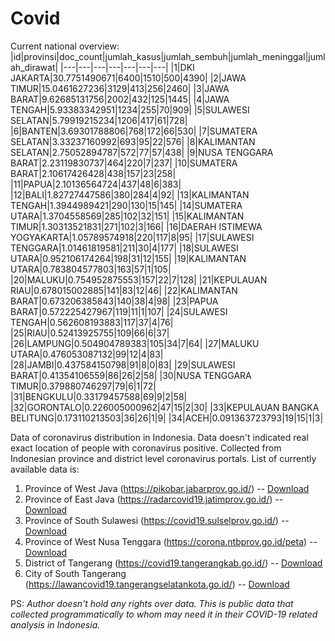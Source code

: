 # Covid
Current national overview:
|id|provinsi|doc_count|jumlah_kasus|jumlah_sembuh|jumlah_meninggal|jumlah_dirawat|
|---|---|---|---|---|---|---|
|1|DKI JAKARTA|30.7751490671|6400|1510|500|4390|
|2|JAWA TIMUR|15.0461627236|3129|413|256|2460|
|3|JAWA BARAT|9.62685131756|2002|432|125|1445|
|4|JAWA TENGAH|5.93383342951|1234|255|70|909|
|5|SULAWESI SELATAN|5.79919215234|1206|417|61|728|
|6|BANTEN|3.69301788806|768|172|66|530|
|7|SUMATERA SELATAN|3.33237160992|693|95|22|576|
|8|KALIMANTAN SELATAN|2.75052894787|572|77|57|438|
|9|NUSA TENGGARA BARAT|2.23119830737|464|220|7|237|
|10|SUMATERA BARAT|2.10617426428|438|157|23|258|
|11|PAPUA|2.10136564724|437|48|6|383|
|12|BALI|1.82727447586|380|284|4|92|
|13|KALIMANTAN TENGAH|1.3944989421|290|130|15|145|
|14|SUMATERA UTARA|1.3704558569|285|102|32|151|
|15|KALIMANTAN TIMUR|1.30313521831|271|102|3|166|
|16|DAERAH ISTIMEWA YOGYAKARTA|1.05789574918|220|117|8|95|
|17|SULAWESI TENGGARA|1.01461819581|211|30|4|177|
|18|SULAWESI UTARA|0.952106174264|198|31|12|155|
|19|KALIMANTAN UTARA|0.783804577803|163|57|1|105|
|20|MALUKU|0.754952875553|157|22|7|128|
|21|KEPULAUAN RIAU|0.678015002885|141|83|12|46|
|22|KALIMANTAN BARAT|0.673206385843|140|38|4|98|
|23|PAPUA BARAT|0.572225427967|119|11|1|107|
|24|SULAWESI TENGAH|0.562608193883|117|37|4|76|
|25|RIAU|0.52413925755|109|66|6|37|
|26|LAMPUNG|0.504904789383|105|34|7|64|
|27|MALUKU UTARA|0.476053087132|99|12|4|83|
|28|JAMBI|0.437584150798|91|8|0|83|
|29|SULAWESI BARAT|0.41354106559|86|26|2|58|
|30|NUSA TENGGARA TIMUR|0.379880746297|79|6|1|72|
|31|BENGKULU|0.33179457588|69|9|2|58|
|32|GORONTALO|0.226005000962|47|15|2|30|
|33|KEPULAUAN BANGKA BELITUNG|0.173110213503|36|26|1|9|
|34|ACEH|0.091363723793|19|15|1|3|

Data of coronavirus distribution in Indonesia. Data doesn't indicated real exact location of people with coronavirus positive. Collected from Indonesian province and district level coronavirus portals. List of currently available data is:
1. Province of West Java (https://pikobar.jabarprov.go.id/) -- [Download](https://www.dropbox.com/s/alg0zp60fylq6cn/covid_jabar.csv?dl=0)
2. Province of East Java (https://radarcovid19.jatimprov.go.id/) -- [Download](https://www.dropbox.com/sh/e7vtgcnl4ckbvr4/AADo9UMRDZvrhHn66qTHZOvNa?dl=0)
3. Province of South Sulawesi (https://covid19.sulselprov.go.id/) -- [Download](https://www.dropbox.com/s/z5ek23lwcztj7z7/covid_sulsel.csv?dl=0)
4. Province of West Nusa Tenggara (https://corona.ntbprov.go.id/peta) -- [Download](https://www.dropbox.com/s/4p2k93n42xx0c00/covid_ntb.csv?dl=0)
5. District of Tangerang (https://covid19.tangerangkab.go.id/) -- [Download](https://www.dropbox.com/sh/yxovyy6sy5bnz4p/AACZzVHinisKmz8oQWyQJ3nua?dl=0)
6. City of South Tangerang (https://lawancovid19.tangerangselatankota.go.id/) -- [Download](https://www.dropbox.com/s/zlvxo4ivswdzmle/covid_tangsel.csv?dl=0)

PS: *Author doesn't hold any rights over data. This is public data that collected programmatically to whom may need it in their COVID-19 related analysis in Indonesia.*
